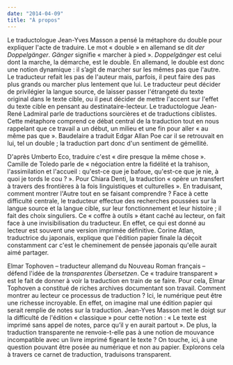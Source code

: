 ```yaml
---
date: "2014-04-09"
title: "À propos"
---
```


Le traductologue Jean-Yves Masson a pensé la métaphore du double pour expliquer l'acte
de traduire. Le mot « double » en allemand se dit *der Doppelgänger*. *Gänger* signifie « marcher à pied ».
*Doppelgänger* est celui dont la marche, la démarche, est le double. En allemand, le double est donc
une notion dynamique : il s’agit de marcher sur les mêmes pas que l'autre. Le traducteur refait les pas
de l'auteur mais, parfois, il peut faire des pas plus grands ou marcher plus lentement que lui.
Le traducteur peut décider de privilégier la langue source, de laisser passer l'étrangeté du texte original
dans le texte cible, ou il peut décider de mettre l'accent sur l'effet du texte cible en pensant
au destinataire-lecteur. Le traductologue Jean-René Ladmiral parle de traductions sourcières
et de traductions ciblistes. Cette métaphore comprend ce débat central de la traduction tout en nous
rappelant que ce travail a un début, un milieu et une fin pour aller « au même pas que ». Baudelaire
a traduit Edgar Allan Poe car il se retrouvait en lui, tel un double ; la traduction part donc d'un sentiment
de gémellité.

D'après Umberto Eco, traduire c'est « dire presque la même chose ». Camille de Toledo parle
de « négociation entre la fidélité et la trahison, l'assimilation et l'accueil : qu'est-ce que je bafoue,
qu'est-ce que je nie, à quoi je tords le cou ? ». Pour Chiara Denti, la traduction « opère un transfert à
travers des frontières à la fois linguistiques et culturelles ». En traduisant, comment montrer l'Autre
tout en se faisant comprendre ? Face à cette difficulté centrale, le traducteur effectue des recherches
poussées sur la langue source et la langue cible, sur leur fonctionnement et leur histoire ; il fait des
choix singuliers. Ce « coffre à outils » étant caché au lecteur, on fait face à une invisibilisation du
traducteur. En effet, ce qui est donné au lecteur est souvent une version imprimée définitive. Corine
Atlan, traductrice du japonais, explique que l'édition papier finale la déçoit constamment car c'est
le cheminement de pensée japonais qu'elle aurait aimé partager.

Elmar Tophoven – traducteur allemand du Nouveau Roman français – défend l'idée de
la *transparentes Übersetzen*. Ce « traduire transparent » est le fait de donner à voir la traduction en
train de se faire. Pour cela, Elmar Tophoven a constitué de riches archives documentant son travail.
Comment montrer au lecteur ce processus de traduction ? Ici, le numérique peut être une richesse
incroyable. En effet, on imagine mal une édition papier qui serait remplie de notes sur la traduction.
Jean-Yves Masson met le doigt sur la difficulté de l'édition « classique » pour cette notion : « Le texte est imprimé sans appel de notes, parce qu’il y en aurait partout ». De plus, la traduction
transparente ne renvoie-t-elle pas à une notion de mouvance incompatible avec un livre imprimé figeant le texte ?
On touche, ici, à une question pouvant être posée au numérique et non au papier. Explorons cela à travers ce carnet de traduction, traduisons transparent.
